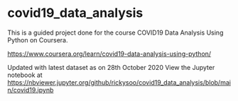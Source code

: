 # covid19_data_analysis

This is a guided project done for the course COVID19 Data Analysis Using Python on Coursera.

https://www.coursera.org/learn/covid19-data-analysis-using-python/

Updated with latest dataset as on 28th October 2020
View the Jupyter notebook at https://nbviewer.jupyter.org/github/rickysoo/covid19_data_analysis/blob/main/covid19.ipynb
